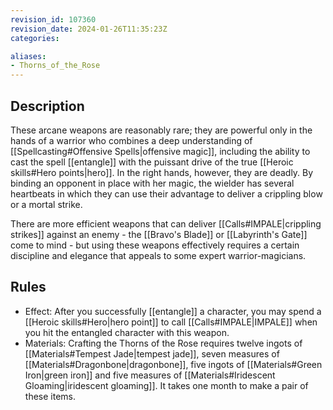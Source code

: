 ```yaml
---
revision_id: 107360
revision_date: 2024-01-26T11:35:23Z
categories:

aliases:
- Thorns_of_the_Rose
---
```


## Description
These arcane weapons are reasonably rare; they are powerful only in the hands of a warrior who combines a deep understanding of [[Spellcasting#Offensive Spells|offensive magic]], including the ability to cast the spell [[entangle]] with the puissant drive of the true [[Heroic skills#Hero points|hero]]. In the right hands, however, they are deadly. By binding an opponent in place with her magic, the wielder has several heartbeats in which they can use their advantage to deliver a crippling blow or a mortal strike.

There are more efficient weapons that can deliver [[Calls#IMPALE|crippling strikes]] against an enemy - the [[Bravo's Blade]] or [[Labyrinth's Gate]] come to mind - but using these weapons effectively requires a certain discipline and elegance that appeals to some expert warrior-magicians.

## Rules

* Effect: After you successfully [[entangle]] a character, you may spend a [[Heroic skills#Hero|hero point]] to call [[Calls#IMPALE|IMPALE]] when you hit the entangled character with this weapon.
* Materials: Crafting the Thorns of the Rose requires twelve ingots of [[Materials#Tempest Jade|tempest jade]], seven measures of [[Materials#Dragonbone|dragonbone]], five ingots of [[Materials#Green Iron|green iron]] and five measures of [[Materials#Iridescent Gloaming|iridescent gloaming]]. It takes one month to make a pair of these items.